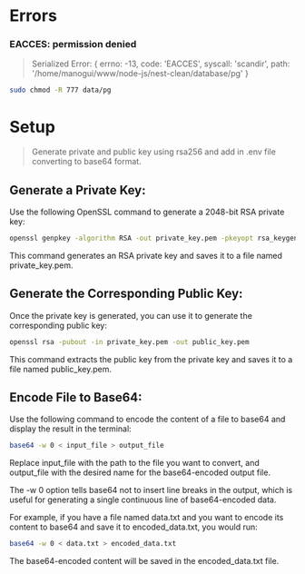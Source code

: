 # Errors

### EACCES: permission denied
> Serialized Error: { errno: -13, code: 'EACCES', syscall: 'scandir', path: '/home/manogui/www/node-js/nest-clean/database/pg' }

```bash
sudo chmod -R 777 data/pg
```

# Setup

> Generate private and public key using rsa256 and add in .env file converting to base64 format.

## Generate a Private Key:
Use the following OpenSSL command to generate a 2048-bit RSA private key:

```bash
openssl genpkey -algorithm RSA -out private_key.pem -pkeyopt rsa_keygen_bits:2048
```

This command generates an RSA private key and saves it to a file named private_key.pem.

## Generate the Corresponding Public Key:
Once the private key is generated, you can use it to generate the corresponding public key:

```bash
openssl rsa -pubout -in private_key.pem -out public_key.pem
```

This command extracts the public key from the private key and saves it to a file named public_key.pem.

## Encode File to Base64:
Use the following command to encode the content of a file to base64 and display the result in the terminal:

```bash
base64 -w 0 < input_file > output_file
```

Replace input_file with the path to the file you want to convert, and output_file with the desired name for the base64-encoded output file.

The -w 0 option tells base64 not to insert line breaks in the output, which is useful for generating a single continuous line of base64-encoded data.

For example, if you have a file named data.txt and you want to encode its content to base64 and save it to encoded_data.txt, you would run:

```bash
base64 -w 0 < data.txt > encoded_data.txt
```

The base64-encoded content will be saved in the encoded_data.txt file.


